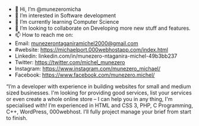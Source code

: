 - 👋 Hi, I’m @munezeromicha
- 👀 I’m interested in Software development
- 🌱 I’m currently learning Computer Science
- 💞️ I’m looking to collaborate on Developing more new stuff and features.
- 📫 How to reach me on: 
- Email: munezerontaganiramichel2000@gmail.com
- #website: https://michaelport.000webhostapp.com/index.html
- Linkedin: linkedin.com/in/munezero-ntaganira-michel-49b3bb237
- Twitter: https://twitter.com/michel_munezero
- Instagram: https://www.instagram.com/munezero_michael/
- Facebook: https://www.facebook.com/munezero.michel/

“I’m a developer with experience in building websites for small and medium sized businesses. I'm looking for providing good services, 
list your services or even create a whole online store – I can help you in any thing, I'm specialised with!
I’m experienced in HTML and CSS 3, PHP, C Programming, C++, WordPress, 000webhost.
I’ll fully project manage your brief from start to finish.

<!---
munezeromicha/munezeromicha is a ✨ special ✨ repository because its `README.md` (this file) appears on your GitHub profile.
You can click the Preview link to take a look at your changes.
--->
